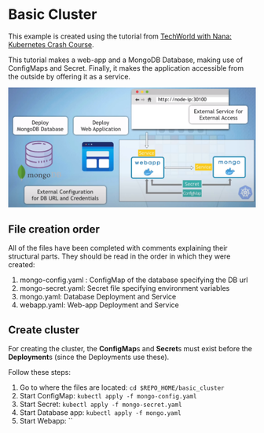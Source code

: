 # Basic Cluster

This example is created using the tutorial from [TechWorld with Nana: Kubernetes Crash Course](https://youtu.be/s_o8dwzRlu4?t=2479).

This tutorial makes a web-app and a MongoDB Database, making use of ConfigMaps and Secret.
Finally, it makes the application accessible from the outside by offering it as a service.

<img src="https://github.com/DanielFPerez/kubernetes_basics/blob/main/basic_cluster/webapp_cluster_arch.png" width="700">

## File creation order
All of the files have been completed with comments explaining their structural parts.
They should be read in the order in which they were created:
1. mongo-config.yaml : ConfigMap of the database specifying the DB url
2. mongo-secret.yaml: Secret file specifying environment variables
3. mongo.yaml: Database  Deployment and Service
4. webapp.yaml: Web-app Deployment and Service

## Create cluster

For creating the cluster, the **ConfigMap**s and **Secret**s must exist before the **Deployment**s (since the Deployments use these).

Follow these steps:

1. Go to where the files are located: `cd $REPO_HOME/basic_cluster`
2. Start ConfigMap: `kubectl apply -f mongo-config.yaml`
3. Start Secret: `kubectl apply -f mongo-secret.yaml`
4. Start Database app: `kubectl apply -f mongo.yaml`
5. Start Webapp: ``
